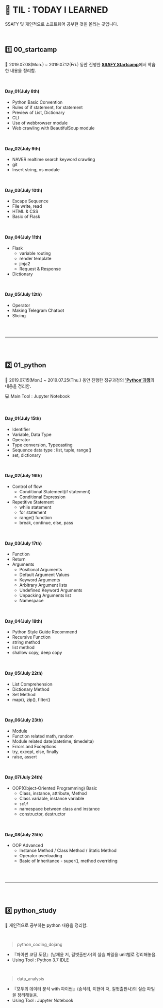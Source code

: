 # :pencil: TIL : TODAY I LEARNED

SSAFY 및 개인적으로 소프트웨어 공부한 것을 올리는 곳입니다.

<br>

## :one: 00_startcamp

:round_pushpin: 2019.07.08(Mon.) ~ 2019.07.12(Fri.) 동안 진행한 <u>**SSAFY Startcamp**</u>에서 학습한 내용을 정리함.

<br>

#### Day_01(July 8th)

- Python Basic Convention
- Rules of if statement, for statement
- Preview of List, Dictionary
- CLI
- Use of webbrowser module
- Web crawling with BeautifulSoup module

<br>

#### Day_02(July 9th)

- NAVER realtime search keyword crawling
- git
- Insert string, os module

<br>

#### Day_03(July 10th)

- Escape Sequence
- File write, read
- HTML & CSS
- Basic of Flask

<br>

#### Day_04(July 11th)

- Flask
  - variable routing
  - render template
  - jinja2
  - Request & Response
- Dictionary

<br>

#### Day_05(July 12th)

- Operator
- Making Telegram Chatbot
- Slicing

<br>

<br>

----

<br>

<br>

## :two: 01_python

:round_pushpin: 2019.07.15(Mon.) ~ 2019.07.25(Thu.) 동안 진행한 정규과정의 <u>**'Python'과정**</u>의 내용을 정리함.

:computer: Main Tool : Jupyter Notebook

<br>

#### Day_01(July 15th)

- Identifier
- Variable, Data Type
- Operator
- Type conversion, Typecasting
- Sequence data type : list, tuple, range()
- set, dictionary

<br>

#### Day_02(July 16th)

- Control of flow
  - Conditional Statement(if statement)
  - Conditional Expression
- Repetitive Statement
  - while statement
  - for statement
  - range() function
  - break, continue, else, pass

<br>

#### Day_03(July 17th)

- Function
- Return
- Arguments
  - Positional Arguments
  - Default Argument Values
  - Keyword Arguments
  - Arbitrary Argument lists
  - Undefined Keyword Arguments
  - Unpacking Arguments list
  - Namespace

<br>

#### Day_04(July 18th)

- Python Style Guide Recommend
- Recursive Function
- string method
- list method
- shallow copy, deep copy

<br>

#### Day_05(July 22th)

- List Comprehension
- Dictionary Method
- Set Method
- map(), zip(), filter()

<br>

#### Day_06(July 23th)

- Module
- Function related math, random
- Module related date(datetime, timedelta)
- Errors and Exceptions
- try, except, else, finally
- raise, assert

<br>

#### Day_07(July 24th)

- OOP(Object-Oriented Programming) Basic
  - Class, instance, attribute, Method
  - Class variable, instance variable
  - `self`
  - namespace between class and instance
  - constructor, destructor

<br>

#### Day_08(July 25th)

- OOP Advanced
  - Instance Method / Class Method / Static Method
  - Operator overloading
  - Basic of Inheritance - super(), method overriding

<br><br>

----

<br>

<br>

## :three: python_study

:round_pushpin: 개인적으로 공부하는 python 내용을 정리함.

<br>

> python_coding_dojang

- 『파이썬 코딩 도장』(남재윤 저, 길벗출판사)의 실습 파일을 unit별로 정리해놓음.
- Using Tool : Python 3.7 IDLE

<br>

> data_analysis

- 『모두의 데이터 분석 with 파이썬』(송석리, 이현아 저, 길벗출판사)의 실습 파일을 정리해놓음.
- Using Tool : Jupyter Notebook